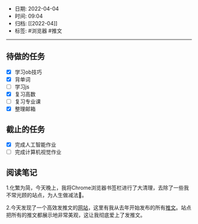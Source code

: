 - 日期: 2022-04-04
- 时间: 09:04
- 归档: [[2022-04]]
- 标签: #浏览器 #推文
---

## 待做的任务

- [x] 学习ob技巧
- [x] 背单词
- [ ] 学习js
- [x] 复习高数
- [ ] 复习专业课
- [x] 整理邮箱

## 截止的任务

- [x] 完成人工智能作业
- [ ] 完成计算机视觉作业

## 阅读笔记

1.化繁为简，今天晚上，我将Chrome浏览器书签栏进行了大清理，去除了一些我不常光顾的站点，为人生做减法💪。

2.今天发现了一个高效发推文的[网站](https://typefully.com)，这里有我从去年开始发布的所有[推文](https://typefully.com/real_jiakai)。站点把所有的推文都展示地非常美观，这让我彻底爱上了发推文。

